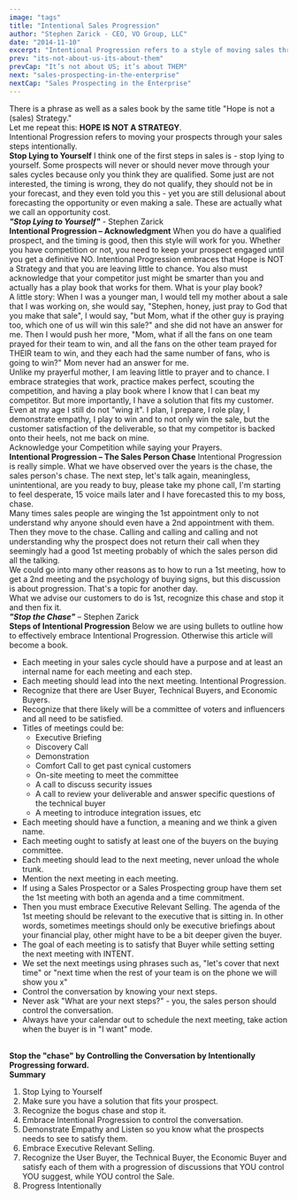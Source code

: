 ```yaml
---
image: "tags"
title: "Intentional Sales Progression"
author: "Stephen Zarick - CEO, VO Group, LLC"
date: "2014-11-10"
excerpt: "Intentional Progression refers to a style of moving sales through your sales cycle.  In other words, this is as opposed to those that do not have any idea what their sales progression looks like."
prev: "its-not-about-us-its-about-them"
prevCap: "It’s not about US; it’s about THEM"
next: "sales-prospecting-in-the-enterprise"
nextCap: "Sales Prospecting in the Enterprise"
---
```


There is a phrase as well as a sales book by the same title "Hope is not a (sales) Strategy."
\
Let me repeat this: **HOPE IS NOT A STRATEGY**.
\
Intentional Progression refers to moving your prospects through your sales steps intentionally.
\
**Stop Lying to Yourself**
I think one of the first steps in sales is - stop lying to yourself. Some prospects will never or should never move through your sales cycles because only you think they are qualified. Some just are not interested, the timing is wrong, they do not qualify, they should not be in your forecast, and they even told you this - yet you are still delusional about forecasting the opportunity or even making a sale.  These are actually what we call an opportunity cost.
\
**_"Stop Lying to Yourself"_** - Stephen Zarick
\
**Intentional Progression – Acknowledgment**
When you do have a qualified prospect, and the timing is good, then this style will work for you. Whether you have competition or not, you need to keep your prospect engaged until you get a definitive NO. Intentional Progression embraces that Hope is NOT a Strategy and that you are leaving little to chance. You also must acknowledge that your competitor just might be smarter than you and actually has a play book that works for them. What is your play book?
\
A little story: When I was a younger man, I would tell my mother about a sale that I was working on, she would say, "Stephen, honey, just pray to God that you make that sale", I would say, "but Mom, what if the other guy is praying too, which one of us will win this sale?"   and she did not have an answer for me. Then I would push her more, "Mom, what if all the fans on one team prayed for their team to win, and all the fans on the other team prayed for THEIR team to win, and they each had the same number of fans, who is going to win?" Mom never had an answer for me.
\
Unlike my prayerful mother, I am leaving little to prayer and to chance. I embrace strategies that work, practice makes perfect, scouting the competition, and having a play book where I know that I can beat my competitor.  But more importantly, I have a solution that fits my customer.  Even at my age I still do not "wing it". I plan, I prepare, I role play, I demonstrate empathy, I play to win and to not only win the sale, but the customer satisfaction of the deliverable, so that my competitor is backed onto their heels, not me back on mine.
\
Acknowledge your Competition while saying your Prayers.
\
**Intentional Progression – The Sales Person Chase**
Intentional Progression is really simple. What we have observed over the years is the chase, the sales person's chase. The next step, let's talk again, meaningless, unintentional, are you ready to buy, please take my phone call, I'm starting to feel desperate, 15 voice mails later and I have forecasted this to my boss, chase.
\
Many times sales people are winging the 1st appointment only to not understand why anyone should even have a 2nd appointment with them.  Then they move to the chase. Calling and calling and calling and not understanding why the prospect does not return their call when they seemingly had a good 1st meeting probably of which the sales person did all the talking.
\
We could go into many other reasons as to how to run a 1st meeting, how to get a 2nd meeting and the psychology of buying signs, but this discussion is about progression. That's a topic for another day.
\
What we advise our customers to do is 1st, recognize this chase and stop it and then fix it.
\
**_"Stop the Chase"_** – Stephen Zarick
\
**Steps of Intentional Progression**
Below we are using bullets to outline how to effectively embrace Intentional Progression. Otherwise this article will become a book.
- Each meeting in your sales cycle should have a purpose and at least an internal name for each meeting and each step.
- Each meeting should lead into the next meeting. Intentional Progression.
- Recognize that there are User Buyer, Technical Buyers, and Economic Buyers.
- Recognize that there likely will be a committee of voters and influencers and all need to be satisfied.
- Titles of meetings could be:
  - Executive Briefing
  - Discovery Call
  - Demonstration
  - Comfort Call to get past cynical customers
  - On-site meeting to meet the committee
  - A call to discuss security issues
  - A call to review your deliverable and answer specific questions of the technical buyer
  - A meeting to introduce integration issues, etc
- Each meeting should have a function, a meaning and we think a given name.
- Each meeting ought to satisfy at least one of the buyers on the buying committee.
- Each meeting should lead to the next meeting, never unload the whole trunk.
- Mention the next meeting in each meeting.
- If using a Sales Prospector or a Sales Prospecting group have them set the 1st meeting with both  an agenda and a time commitment.
- Then you must embrace Executive Relevant Selling. The agenda of the 1st meeting should be relevant to the executive that is sitting in.  In other words, sometimes meetings should only be executive briefings about your financial play, other might have to be a bit deeper given the buyer.
- The goal of each meeting is to satisfy that Buyer while setting setting the next meeting with INTENT.
- We set the next meetings using phrases such as, "let's cover that next time" or "next time when the rest of your team is on the phone we will show you x"
- Control the conversation by knowing your next steps.
- Never ask "What are your next steps?" - you, the sales person should control the conversation.
- Always have your calendar out to schedule the next meeting, take action when the buyer is in "I want" mode.

\
**Stop the "chase" by Controlling the Conversation by Intentionally Progressing forward.**
\
**Summary**
1. Stop Lying to Yourself
2. Make sure you have a solution that fits your prospect.
3. Recognize the bogus chase and stop it.
4. Embrace Intentional Progression to control the conversation.
5. Demonstrate Empathy and Listen so you know what the prospects needs to see to satisfy them.
6. Embrace Executive Relevant Selling.
7. Recognize the User Buyer, the Technical Buyer, the Economic Buyer and satisfy each of them with a progression of discussions that YOU control YOU suggest, while YOU  control the Sale.
8. Progress Intentionally